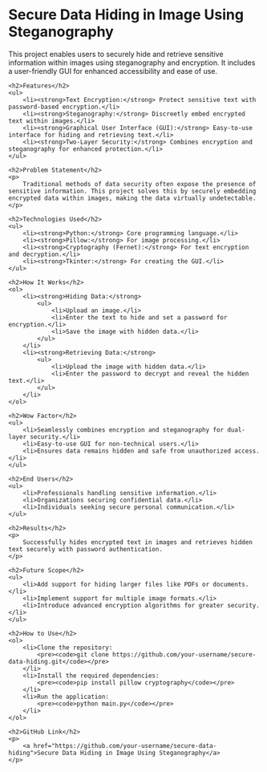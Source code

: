 <!DOCTYPE html>
<html lang="en">
<head>
    <meta charset="UTF-8">
    <meta name="viewport" content="width=device-width, initial-scale=1.0">
    <title>Secure Data Hiding in Image Using Steganography</title>
</head>
<body>
    <h1>Secure Data Hiding in Image Using Steganography</h1>
    <p>
        This project enables users to securely hide and retrieve sensitive information within images using steganography and encryption. It includes a user-friendly GUI for enhanced accessibility and ease of use.
    </p>

    <h2>Features</h2>
    <ul>
        <li><strong>Text Encryption:</strong> Protect sensitive text with password-based encryption.</li>
        <li><strong>Steganography:</strong> Discreetly embed encrypted text within images.</li>
        <li><strong>Graphical User Interface (GUI):</strong> Easy-to-use interface for hiding and retrieving text.</li>
        <li><strong>Two-Layer Security:</strong> Combines encryption and steganography for enhanced protection.</li>
    </ul>

    <h2>Problem Statement</h2>
    <p>
        Traditional methods of data security often expose the presence of sensitive information. This project solves this by securely embedding encrypted data within images, making the data virtually undetectable.
    </p>

    <h2>Technologies Used</h2>
    <ul>
        <li><strong>Python:</strong> Core programming language.</li>
        <li><strong>Pillow:</strong> For image processing.</li>
        <li><strong>Cryptography (Fernet):</strong> For text encryption and decryption.</li>
        <li><strong>Tkinter:</strong> For creating the GUI.</li>
    </ul>

    <h2>How It Works</h2>
    <ol>
        <li><strong>Hiding Data:</strong>
            <ul>
                <li>Upload an image.</li>
                <li>Enter the text to hide and set a password for encryption.</li>
                <li>Save the image with hidden data.</li>
            </ul>
        </li>
        <li><strong>Retrieving Data:</strong>
            <ul>
                <li>Upload the image with hidden data.</li>
                <li>Enter the password to decrypt and reveal the hidden text.</li>
            </ul>
        </li>
    </ol>

    <h2>Wow Factor</h2>
    <ul>
        <li>Seamlessly combines encryption and steganography for dual-layer security.</li>
        <li>Easy-to-use GUI for non-technical users.</li>
        <li>Ensures data remains hidden and safe from unauthorized access.</li>
    </ul>

    <h2>End Users</h2>
    <ul>
        <li>Professionals handling sensitive information.</li>
        <li>Organizations securing confidential data.</li>
        <li>Individuals seeking secure personal communication.</li>
    </ul>

    <h2>Results</h2>
    <p>
        Successfully hides encrypted text in images and retrieves hidden text securely with password authentication.
    </p>

    <h2>Future Scope</h2>
    <ul>
        <li>Add support for hiding larger files like PDFs or documents.</li>
        <li>Implement support for multiple image formats.</li>
        <li>Introduce advanced encryption algorithms for greater security.</li>
    </ul>

    <h2>How to Use</h2>
    <ol>
        <li>Clone the repository:
            <pre><code>git clone https://github.com/your-username/secure-data-hiding.git</code></pre>
        </li>
        <li>Install the required dependencies:
            <pre><code>pip install pillow cryptography</code></pre>
        </li>
        <li>Run the application:
            <pre><code>python main.py</code></pre>
        </li>
    </ol>

    <h2>GitHub Link</h2>
    <p>
        <a href="https://github.com/your-username/secure-data-hiding">Secure Data Hiding in Image Using Steganography</a>
    </p>
</body>
</html>
